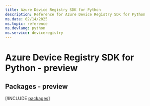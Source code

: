 ```yaml
---
title: Azure Device Registry SDK for Python
description: Reference for Azure Device Registry SDK for Python
ms.date: 02/14/2025
ms.topic: reference
ms.devlang: python
ms.service: deviceregistry
---
```

# Azure Device Registry SDK for Python - preview
## Packages - preview
[!INCLUDE [packages](device-registry-index.md)]